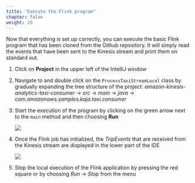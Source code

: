 ```yaml
---
title: "Execute the Flink program"
chapter: false
weight: 20
---
```


Now that everything is set up correctly, you can execute the basic Flink program that has been cloned from the Github repository. It will simply read the events that have been sent to the Kinesis stream and print them on standard out.


1. Click on **Project** in the upper left of the IntelliJ window

1. Navigate to and double click on the `ProcessTaxiStreamLocal` class by gradually expanding the tree structure of the project: *amazon-kinesis-analytics-taxi-consumer* -> *src* -> *main* -> *java* -> *com.amazonaws.samples.kaja.taxi.consumer*

1. Start the execution of the program by clicking on the green arrow next to the `main` method and then choosing **Run**

	![](/images/intellij-4-execute-flink.png)

1. Once the Flink job has initialized, the *TripEvents* that are received from the Kinesis stream are displayed in the lower part of the IDE

	![](/images/intellij-5-execute-flink-output.png)

1. Stop the local execution of the Flink application by pressing the red square or by choosing *Run* -> *Stop* from the menu

